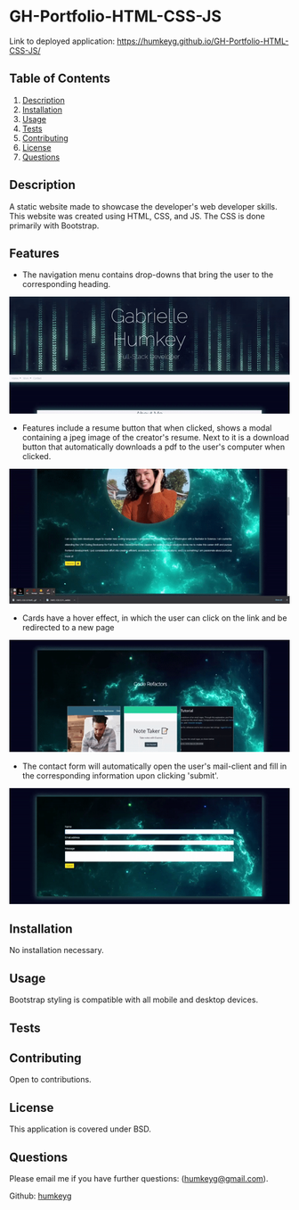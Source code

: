 # GH-Portfolio-HTML-CSS-JS

Link to deployed application: https://humkeyg.github.io/GH-Portfolio-HTML-CSS-JS/

## Table of Contents

1. [Description](#Description)
2. [Installation](#Installation)
3. [Usage](#Usage)
4. [Tests](#Tests)
5. [Contributing](#Contributing)
6. [License](#License)
7. [Questions](#Questions)

## Description

A static website made to showcase the developer's web developer skills. This website was created using HTML, CSS, and JS. The CSS is done primarily with Bootstrap.

## Features

- The navigation menu contains drop-downs that bring the user to the corresponding heading.

![Nav demo](./Assets/nav-demo.gif)

- Features include a resume button that when clicked, shows a modal containing a jpeg image of the creator's resume. Next to it is a download button that automatically downloads a pdf to the user's computer when clicked.

![Resume button demo](./Assets/button-demo.gif)

- Cards have a hover effect, in which the user can click on the link and be redirected to a new page

![Cards demo](./Assets/work-demo.gif)

- The contact form will automatically open the user's mail-client and fill in the corresponding information upon clicking 'submit'.

![Contact form demo](./Assets/form-demo.gif)

## Installation

No installation necessary.

## Usage

Bootstrap styling is compatible with all mobile and desktop devices.

## Tests

## Contributing

Open to contributions.

## License

This application is covered under BSD.

## Questions

Please email me if you have further questions: 
(humkeyg@gmail.com).

Github:
[humkeyg](https://github.com/humkeyg)
